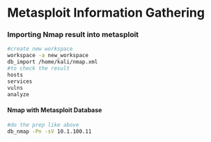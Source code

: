 # Metasploit Information Gathering

### Importing Nmap result into metasploit

```bash
#create new workspace
workspace -a new_workspace
db_import /home/kali/nmap.xml
#to check the result
hosts
services
vulns
analyze
```

#### Nmap with Metasploit Database

```bash
#do the prep like above
db_nmap -Pn -sV 10.1.100.11
```
